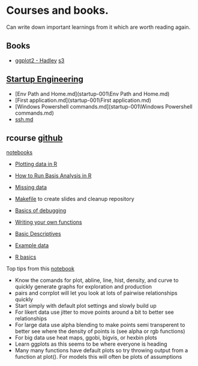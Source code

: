 # Courses and books.

Can write down important learnings from it which are worth reading again. 


## Books 
- [ggplot2 - Hadley](https://onedrive.live.com/redir?resid=46DDE5F519C073A0!15834&authkey=!AG9X4A8YaCPSntY&ithint=file%2cpdf)   [s3](https://s3.amazonaws.com/storagecheckpersonal/ggplot2-book.pdf)


## [Startup Engineering](startup-001)
- [Env Path and Home.md](startup-001\Env Path and Home.md)
- [First application.md](startup-001\First application.md)
- [Windows Powershell commands.md](startup-001\Windows Powershell commands.md)
- [ssh.md](startup-001\ssh.md)


## rcourse [github](https://github.com/pdparker/rcourse)

[notebooks]()
- [Plotting data in R](http://nbviewer.jupyter.org/github/pdparker/rcourse/blob/master/Plots.ipynb#explore)
- [How to Run Basis Analysis in R](http://nbviewer.jupyter.org/github/pdparker/rcourse/blob/master/Regression%20in%20R.ipynb)
- [Missing data](http://nbviewer.jupyter.org/github/pdparker/rcourse/blob/master/Missing%20Data.ipynb)

- [Makefile](https://github.com/pdparker/rcourse/blob/master/lectures/Makefile) to create slides and cleanup repository
- [Basics of debugging](https://github.com/pdparker/rcourse/blob/master/lectures/Day1Part2-session3.md#basics-of-debugging)
- [Writing your own functions](https://github.com/pdparker/rcourse/blob/master/lectures/Day1Part2-session2.md#writing-your-own-functions)
- [Basic Descriptives](https://github.com/pdparker/rcourse/blob/master/lectures/Day1Part2-session1.md#basic-descriptives---single-variable)
- [Example data](https://github.com/pdparker/rcourse/blob/master/lectures/Day1Part1-session3.md#example-data)
- [R basics](https://github.com/pdparker/rcourse/blob/master/lectures/Day1Part1-session2.md#r-basics-the-boring-bits---introduction-to-object-orientated-programming)

Top tips from this [notebook](http://nbviewer.jupyter.org/github/pdparker/rcourse/blob/master/Plots.ipynb#explore) 
- Know the comands for plot, abline, line, hist, density, and curve to quickly generate graphs for exploration and production
- pairs and corrplot will let you look at lots of pairwise relationships quickly
- Start simply with default plot settings and slowly build up
- For likert data use jitter to move points around a bit to better see relationships
- For large data use alpha blending to make points semi transperent to better see where the density of points is (see alpha or rgb functions)
- For big data use heat maps, ggobi, bigvis, or hexbin plots
- Learn ggplots as this seems to be where everyone is heading
- Many many functions have default plots so try throwing output from a function at plot(). For models this will often be plots of assumptions